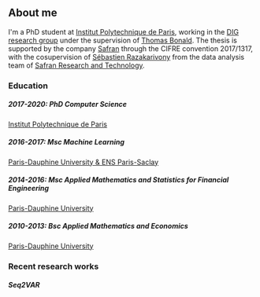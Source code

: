 ## About me

I'm a PhD student at [Institut Polytechnique de Paris](https://www.ip-paris.fr/en/home-en/), working in the [DIG research group](https://dig.telecom-paris.fr/blog/) under the supervision of [Thomas Bonald](https://scholar.google.fr/citations?user=gw-JPVEAAAAJ&hl=en&oi=ao). The thesis is supported by the company [Safran](https://www.safran-group.com/) through the CIFRE convention 2017/1317, with the cosupervision of [Sébastien Razakarivony](https://scholar.google.fr/citations?user=tQ13zucAAAAJ&hl=en&oi=ao) from the data analysis team of [Safran Research and Technology](https://www.safran-group.com/media/20140204_new-safran-rt-center).  

### Education

##### 2017-2020: PhD Computer Science
[Institut Polytechnique de Paris](https://www.ip-paris.fr/en/home-en/)

##### 2016-2017: Msc Machine Learning
[Paris-Dauphine University & ENS Paris-Saclay](https://dauphine.psl.eu/formations/masters/mathematiques-et-applications/m2-mathematiques-apprentissage-sciences-humanites)

##### 2014-2016: Msc Applied Mathematics and Statistics for Financial Engineering
[Paris-Dauphine University](https://dauphine.psl.eu/formations/masters/mathematiques-et-applications/m2-ingenierie-statistique-et-financiere)

##### 2010-2013: Bsc Applied Mathematics and Economics
[Paris-Dauphine University](https://dauphine.psl.eu/formations/licences/mathematiques)

### Recent research works

##### Seq2VAR


